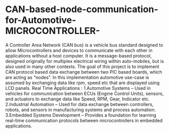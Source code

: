 # CAN-based-node-communication-for-Automotive-MICROCONTROLLER-
A Controller Area Network (CAN bus) is a vehicle bus standard designed to allow
Microcontrollers and devices to communicate with each other in applications without a
host computer. It is a message-based protocol, designed originally for multiplex
electrical wiring within auto-mobiles, but is also used in many other contexts. The goal
of this project is to implement CAN protocol based data exchange between two PIC
based boards, which are acting as “nodes”. In this implementation automotive use-case
is assumed by exchanging data like rpm, speed etc that are displayed using LCD panels.
Real Time Applications : 
1.Automotive Systems – Used in vehicles for communication between ECUs (Engine Control Units), sensors, and actuators to exchange data like Speed, RPM, Gear, Indicator etc.
2.Industrial Automation – Used for data exchange between controllers, robots, and sensors in manufacturing systems and process automation.
3.Embedded Systems Development – Provides a foundation for learning real-time communication protocols between microcontrollers in embedded applications.
